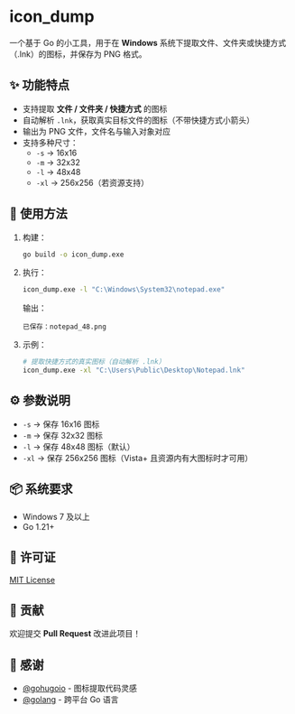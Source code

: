 
# icon_dump

一个基于 Go 的小工具，用于在 **Windows** 系统下提取文件、文件夹或快捷方式（.lnk）的图标，并保存为 PNG 格式。

## ✨ 功能特点

- 支持提取 **文件 / 文件夹 / 快捷方式** 的图标  
- 自动解析 `.lnk`，获取真实目标文件的图标（不带快捷方式小箭头）  
- 输出为 PNG 文件，文件名与输入对象对应  
- 支持多种尺寸：  
  - `-s` → 16x16  
  - `-m` → 32x32  
  - `-l` → 48x48  
  - `-xl` → 256x256（若资源支持）

## 🚀 使用方法

1. 构建：
   ```bash
   go build -o icon_dump.exe
   ```

2. 执行：

   ```bash
   icon_dump.exe -l "C:\Windows\System32\notepad.exe"
   ```

   输出：

   ```
   已保存：notepad_48.png
   ```

3. 示例：

   ```bash
   # 提取快捷方式的真实图标（自动解析 .lnk）
   icon_dump.exe -xl "C:\Users\Public\Desktop\Notepad.lnk"
   ```

## ⚙️ 参数说明

* `-s` → 保存 16x16 图标
* `-m` → 保存 32x32 图标
* `-l` → 保存 48x48 图标（默认）
* `-xl` → 保存 256x256 图标（Vista+ 且资源内有大图标时才可用）

## 📦 系统要求

* Windows 7 及以上
* Go 1.21+

## 📜 许可证

[MIT License](LICENSE)

## 🔧 贡献

欢迎提交 **Pull Request** 改进此项目！

## 🌟 感谢

* [@gohugoio](https://github.com/gohugoio) - 图标提取代码灵感
* [@golang](https://golang.org) - 跨平台 Go 语言


